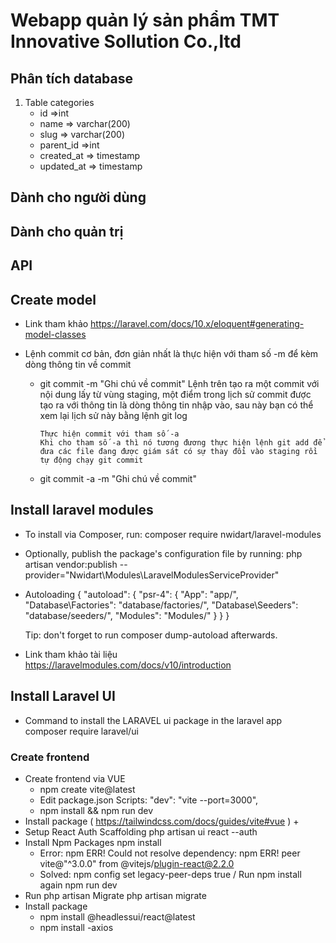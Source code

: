 # Webapp quản lý sản phẩm TMT Innovative Sollution Co.,ltd

## Phân tích database

1. Table categories
    - id =>int
    - name => varchar(200)
    - slug => varchar(200)
    - parent_id =>int
    - created_at => timestamp
    - updated_at => timestamp

## Dành cho người dùng

## Dành cho quản trị

## API

## Create model

- Link tham khảo <https://laravel.com/docs/10.x/eloquent#generating-model-classes>

- Lệnh commit cơ bản, đơn giản nhất là thực hiện với tham số -m để kèm dòng thông tin về commit

  - git commit -m "Ghi chú về commit"
        Lệnh trên tạo ra một commit với nội dung lấy từ vùng staging, một điểm trong lịch sử commit được tạo ra với thông tin là dòng thông tin nhập vào, sau này bạn có thể xem lại lịch sử này bằng lệnh git log

        Thực hiện commit với tham số -a
        Khi cho tham số -a thì nó tương đương thực hiện lệnh git add để đưa các file đang được giám sát có sự thay đổi vào staging rồi tự động chạy git commit

  - git commit -a -m "Ghi chú về commit"

## Install laravel modules

- To install via Composer, run: composer require nwidart/laravel-modules

- Optionally, publish the package's configuration file by running: php artisan vendor:publish --provider="Nwidart\Modules\LaravelModulesServiceProvider"

- Autoloading { "autoload": { "psr-4": { "App\": "app/", "Database\Factories\": "database/factories/", "Database\Seeders\": "database/seeders/", "Modules\": "Modules/" } } }

    Tip: don't forget to run composer dump-autoload afterwards.

- Link tham khảo tài liệu <https://laravelmodules.com/docs/v10/introduction>

## Install Laravel UI

- Command to install the LARAVEL ui package in the laravel app composer require laravel/ui

### Create frontend

- Create frontend via VUE
  - npm create vite@latest
  - Edit package.json Scripts: "dev": "vite --port=3000",
  - npm install && npm run dev
- Install package ( <https://tailwindcss.com/docs/guides/vite#vue> )
    +
- Setup React Auth Scaffolding php artisan ui react --auth
- Install Npm Packages npm install
  - Error: npm ERR! Could not resolve dependency: npm ERR! peer vite@"^3.0.0" from @vitejs/plugin-react@2.2.0
  - Solved: npm config     set legacy-peer-deps true / Run npm install again npm run dev
- Run php artisan Migrate php artisan migrate
- Install package
  - npm install @headlessui/react@latest
  - npm install -axios
